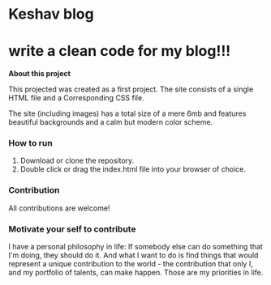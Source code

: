 # Keshav blog
# write a clean code for my blog!!!

**About this project**

This projected was created as a first project. The site consists of a single HTML file and a Corresponding CSS file.

The site (including images) has a total size of a mere 6mb and features beautiful backgrounds and a calm but modern color scheme.

### How to run 

1. Download or clone the repository.
2. Double click or drag the index.html file into your browser of choice.

### Contribution

All contributions are welcome!

### Motivate your self to contribute

I have a personal philosophy in life: If somebody else can do something that I'm doing, they should do it. And what I want to do is find things that would represent a unique contribution to the world - the contribution that only I, and my portfolio of talents, can make happen. Those are my priorities in life.

